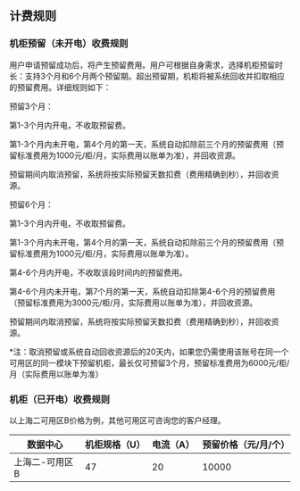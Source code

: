 

## 计费规则

### 机柜预留（未开电）收费规则

用户申请预留成功后，将产生预留费用。用户可根据自身需求，选择机柜预留时长：支持3个月和6个月两个预留期。超出预留期，机柜将被系统回收并扣取相应的预留费用。详细规则如下：

预留3个月：

第1-3个月内开电，不收取预留费。

第1-3个月内未开电，第4个月的第一天，系统自动扣除前三个月的预留费用（预留标准费用为1000元/柜/月，实际费用以账单为准），并回收资源。

预留期间内取消预留，系统将按实际预留天数扣费（费用精确到秒），并回收资源。

预留6个月：

第1-3个月内开电，不收取预留费。

第1-3个月内未开电，第4个月的第一天，系统自动扣除前三个月的预留费用（预留标准费用为1000元/柜/月，实际费用以账单为准）。

第4-6个月内开电，不收取该段时间内的预留费用。

第4-6个月内未开电，第7个月的第一天，系统自动扣除第4-6个月的预留费用（预留标准费用为3000元/柜/月，实际费用以账单为准），并回收资源。

预留期间内取消预留，系统将按实际预留天数扣费（费用精确到秒），并回收资源。

\*注：取消预留或系统自动回收资源后的20天内，如果您仍需使用该账号在同一个可用区的同一模块下预留机柜，最长仅可预留3个月，预留标准费用为6000元/柜/月（实际费用以账单为准）

### 机柜（已开电）收费规则

以上海二可用区B价格为例，其他可用区可咨询您的客户经理。

| 数据中心     | 机柜规格（U） | 电流（A） | 预留价格（元/月/个） |
| -------- | ------- | ----- | ----------- |
| 上海二-可用区B | 47      | 20    | 10000       |
